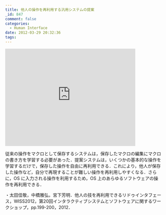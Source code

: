 ```yaml
---
title: 他人の操作を再利用する汎用システムの提案
_id: 847
comment: false
categories:
  - Human Interface
date: 2012-03-29 20:32:36
tags:
---
```



<iframe width="420" height="315" src="https://www.youtube.com/embed/E_k9WMi7ZiU" frameborder="0" allowfullscreen></iframe>


従来の操作をマクロとして保存するシステムは，保存したマクロの編集にマクロの書き方­を学習する必要があった．提案システムは，いくつかの基本的な操作を学習するだけで，­保存した操作を自由に再利用できる．これにより，他人が保存した操作など，自分で再現­することが難しい操作を再利用しやすくなる．さらに，OS に入力される操作を利用するため，OS 上のあらゆるソフトウェアの操作を再利用できる．

・太田佳敬，中橋雅弘，宮下芳明．他人の技を再利用できるリドゥインタフェース，WISS2012，第20回インタラクティブシステムとソフトウェアに関するワークショップ，pp.199-200，2012．
